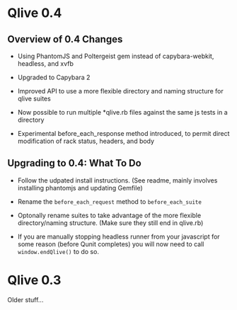 # Qlive 0.4


## Overview of 0.4 Changes

* Using PhantomJS and Poltergeist gem instead of capybara-webkit, headless, and xvfb

* Upgraded to Capybara 2

* Improved API to use a more flexible directory and naming structure for qlive suites

* Now possible to run multiple *qlive.rb files against the same js tests in a directory

* Experimental before_each_response method introduced, to permit direct modification of rack status, headers, and body


## Upgrading to 0.4: What To Do


* Follow the udpated install instructions. (See readme, mainly involves installing phantomjs and updating Gemfile)

* Rename the ``before_each_request`` method to ``before_each_suite``

* Optonally rename suites to take advantage of the more flexible directory/naming structure. (Make sure they still end in qlive.rb)

* If you are manually stopping headless runner from your javascript for some reason (before Qunit completes) you will now need to call ``window.endQlive()`` to do so.



# Qlive 0.3

Older stuff...